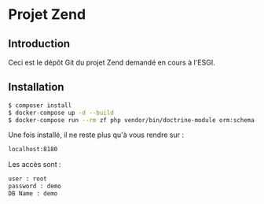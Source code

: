 # Projet Zend

## Introduction

Ceci est le dépôt Git du projet Zend demandé en cours à l'ESGI.

## Installation


```bash
$ composer install
$ docker-compose up -d --build
$ docker-compose run --rm zf php vendor/bin/doctrine-module orm:schema-tool:update --force --dump-sql
```

Une fois installé, il ne reste plus qu'à vous rendre sur :

```bash
localhost:8180
```
Les accès sont :


```bash
user : root
password : demo
DB Name : demo
```